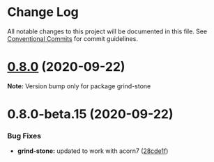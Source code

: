 # Change Log

All notable changes to this project will be documented in this file.
See [Conventional Commits](https://conventionalcommits.org) for commit guidelines.

# [0.8.0](https://github.com/grindjs/grindjs/compare/v0.8.0-beta.15...v0.8.0) (2020-09-22)

**Note:** Version bump only for package grind-stone

# 0.8.0-beta.15 (2020-09-22)

### Bug Fixes

- **grind-stone:** updated to work with acorn7 ([28cde1f](https://github.com/grindjs/grindjs/commit/28cde1f3d1f1147fc3551edd002c7eda45e2662d))
